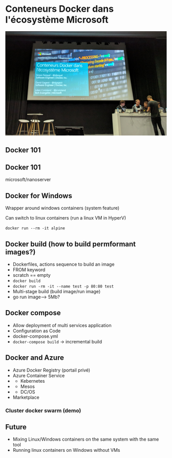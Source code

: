 # Conteneurs Docker dans l'écosystème Microsoft

![docker-microsoft](img/docker-microsoft.jpg)

## Docker 101

## Docker 101

microsoft/nanoserver

## Docker for Windows

Wrapper around windows containers (system feature)

Can switch to linux containers (run a linux VM in HyperV)

`docker run --rm -it alpine`

## Docker build (how to build permformant images?)

- Dockerfiles, actions sequence to build an image
- FROM keyword
- scratch == empty
- `docker build`
- `docker run -rm -it --name test -p 80:80 test`
- Multi-stage build (build image/run image)
- go run image--> 5Mb?

## Docker compose

- Allow deployment of multi services application
- Configuration as Code
- docker-compose.yml
- `docker-compose build` -> incremental build

## Docker and Azure

- Azure Docker Registry (portail privé)
- Azure Container Service
- - Kebernetes
- - Mesos
- - DC/OS
- Marketplace

### Cluster docker swarm (demo)

## Future

- Mixing Linux/Windows containers on the same system with the same tool
- Running linux containers on Windows without VMs